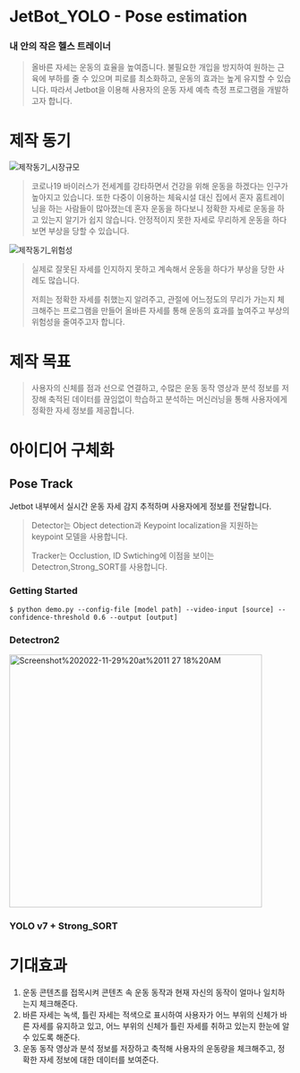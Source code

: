 # JetBot_YOLO - Pose estimation

### 내 안의 작은 헬스 트레이너
>올바른 자세는 운동의 효율을 높여줍니다. 불필요한 개입을 방지하여 원하는 근육에 부하를 줄 수 있으며 피로를 최소화하고, 운동의 효과는 높게 유지할 수 있습니다. 따라서 Jetbot을 이용해 사용자의 운동 자세 예측 측정 프로그램을 개발하고자 합니다.

# 제작 동기
![제작동기_시장규모](https://user-images.githubusercontent.com/119550728/205535793-63cb4740-2b34-40bd-88d6-0a092011ec22.png)
>코로나19 바이러스가 전세계를 강타하면서 건강을 위해 운동을 하겠다는 인구가 높아지고 있습니다. 또한 다중이 이용하는 체육시설 대신 집에서 혼자 홈트레이닝을 하는 사람들이 많아졌는데 혼자 운동을 하다보니 정확한 자세로 운동을 하고 있는지 알기가 쉽지 않습니다. 안정적이지 못한 자세로 무리하게 운동을 하다보면 부상을 당할 수 있습니다.

![제작동기_위험성](https://user-images.githubusercontent.com/119550728/205544700-d34a524e-7927-48d8-a0b0-c341757a137b.png)
>실제로 잘못된 자세를 인지하지 못하고 계속해서 운동을 하다가 부상을 당한 사례도 많습니다.
>
>저희는 정확한 자세를 취했는지 알려주고, 관절에 어느정도의 무리가 가는지 체크해주는 프로그램을 만들어 올바른 자세를 통해 운동의 효과를 높여주고 부상의 위험성을 줄여주고자 합니다.


# 제작 목표
> 사용자의 신체를 점과 선으로 연결하고, 수많은 운동 동작 영상과 분석 정보를 저장해 축적된 데이터를 끊임없이 학습하고 분석하는 머신러닝을 통해 사용자에게 정확한 자세 정보를 제공합니다.


# 아이디어 구체화
## Pose Track

Jetbot 내부에서 실시간 운동 자세 감지 추적하며 사용자에게 정보를 전달합니다.

>Detector는 Object detection과 Keypoint localization을 지원하는 keypoint 모델을 사용합니다.
>  
>  
>Tracker는 Occlustion, ID Swtiching에 이점을 보이는 Detectron,Strong_SORT를 사용합니다.


### Getting Started
```
$ python demo.py --config-file [model path] --video-input [source] --confidence-threshold 0.6 --output [output]
```

### Detectron2
<img width="451" alt="Screenshot%202022-11-29%20at%2011 27 18%20AM" src="https://user-images.githubusercontent.com/71868697/204456043-32986f4f-8340-4701-a800-d872a71bea59.png">

### YOLO v7 + Strong_SORT

# 기대효과
1. 운동 콘텐츠를 접목시켜 콘텐츠 속 운동 동작과 현재 자신의 동작이 얼마나 일치하는지 체크해준다.
2. 바른 자세는 녹색, 틀린 자세는 적색으로 표시하여 사용자가 어느 부위의 신체가 바른 자세를 유지하고 있고, 어느 부위의 신체가 틀린 자세를 취하고 있는지 한눈에 알 수 있도록 해준다.
3. 운동 동작 영상과 분석 정보를 저장하고 축적해 사용자의 운동량을 체크해주고, 정확한 자세 정보에 대한 데이터를 보여준다.
